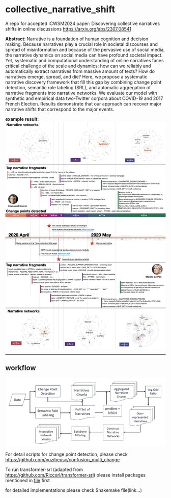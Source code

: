 # collective_narrative_shift

A repo for accepted ICWSM2024 paper: Discovering collective narratives shifts in online discussions https://arxiv.org/abs/2307.08541

**Abstract**: Narrative is a foundation of human cognition and decision making. Because narratives play a crucial role in societal discourses and spread of misinformation and because of the pervasive use of social media, the narrative dynamics on social media can have profound societal impact. Yet, systematic and computational understanding of online narratives faces critical challenge of the scale and dynamics; how can we reliably and automatically extract narratives from massive amount of texts? How do narratives emerge, spread, and die? Here, we propose a systematic narrative discovery framework that fill this gap by combining change point detection, semantic role labeling (SRL), and automatic aggregation of narrative fragments into narrative networks. We evaluate our model with synthetic and empirical data two-Twitter corpora about COVID-19 and 2017 French Election. Results demonstrate that our approach can recover major narrative shifts that correspond to the major events.

**example result**:
![2017 French election](visuals/french_election_local.jpeg)

---

## workflow

![workflow](visuals/flow_chart.png)

For detail scripts for change point detection, please check https://github.com/yuziheusc/confusion_multi_change

To run transformer-srl (adapted from https://github.com/Riccorl/transformer-srl)
please install packages mentioned in [file](scripts/environment.yml) first

for detailed implementations please check Snakemake file(link...) 
